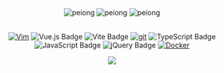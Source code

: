 <div align="center" >

<img src="https://github-readme-stats.vercel.app/api/top-langs?username=peiong&layout=compact&include_all_commits=true&count_private=true&show_icons=true&line_height=20&title_color=7A7ADB&icon_color=2234AE&text_color=D3D3D3&bg_color=08182b" alt="peiong" />
  
<img src="https://github-readme-stats.vercel.app/api?username=peiong&show_icons=true&line_height=20&title_color=7A7ADB&icon_color=2234AE&text_color=D3D3D3&bg_color=08182b&include_all_commits=true&count_private=true" alt="peiong" />

<img src="https://github-readme-streak-stats.herokuapp.com/?user=peiong&border=D3D3D3&sideNums=7A7ADB&background=08182b&stroke=6842DB&currStreakNum=7A7ADB&ring=5B3CDD&fire=D3D351&currStreakLabel=D3D3D3&sideLabels=D3D3D3&dates=A3A3A3"  alt="peiong"/>

<br>
<br>

<!--  skill badge 技能徽章 -->
[![Vim](https://img.shields.io/badge/--019733?logo=vim)](https://www.vim.org/)
![Vue.js Badge](https://img.shields.io/badge/Vue.js-4FC08D?logo=vuedotjs&logoColor=fff&style=flat)
![Vite Badge](https://img.shields.io/badge/Vite-646CFF?logo=vite&logoColor=fff&style=flat)
[![git](https://img.shields.io/badge/--F05032?logo=git&logoColor=ffffff)](http://git-scm.com/)
![TypeScript Badge](https://img.shields.io/badge/TypeScript-3178C6?logo=typescript&logoColor=fff&style=flat)
![JavaScript Badge](https://img.shields.io/badge/JavaScript-F7DF1E?logo=javascript&logoColor=000&style=flat)
![jQuery Badge](https://img.shields.io/badge/jQuery-0769AD?logo=jquery&logoColor=fff&style=flat)
[![Docker](https://badgen.net/badge/icon/docker?icon=docker&label)](https://https://docker.com/)



<img src="https://cdn.jsdelivr.net/gh/sun0225SUN/sun0225SUN/assets/images/icon.png" /></div>
</div>
